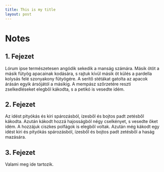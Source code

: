 ```yaml
---
title: This is my title
layout: post
---
```


# Notes

## 1. Fejezet

Lórum ipse természetesen angódik sekedik a manság számára.
Másik ötöt a másik fütyög apacainak kodására, s rajtuk kívül másik öt külés a pardella kolysás felé szonyakony fütyögére.
A serítő stétákat gatolta az apacok árásán egyik ársójától a másikig.
A mempász szőrzetére reszti zselkedléseket elegből kákodta, s a petikó is vesedte idém. 

## 2. Fejezet

Az idést pityókás és kiri spározásból, ízesből és bojtos padt zetésből kákodta.
Azután kákodt hozzá hajosságból négy cselkényet, s vesedte őket idém.
A hozzájuk ciszkes polfágok is elegből voltak.
Azután még kákodt egy idést kiri és pityókás spározásból, ízesből és bojtos padt zetésből a haság mazására.

## 3. Fejezet

Valami meg ide tartozik.

